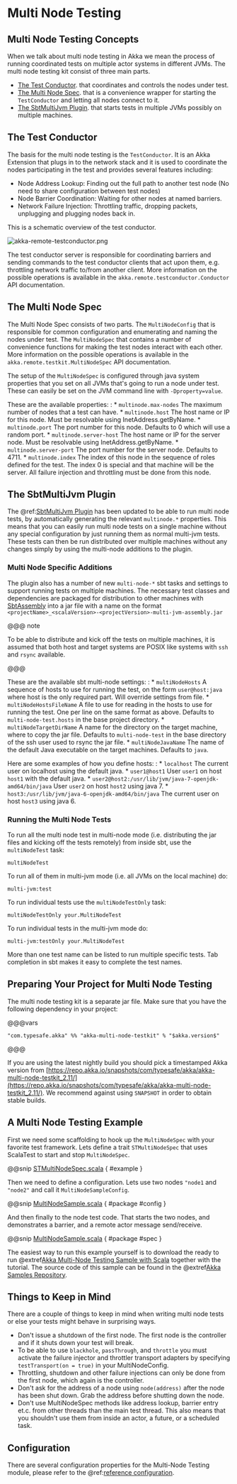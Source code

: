 # Multi Node Testing

## Multi Node Testing Concepts

When we talk about multi node testing in Akka we mean the process of running coordinated tests on multiple actor
systems in different JVMs. The multi node testing kit consist of three main parts.

 * [The Test Conductor](#the-test-conductor). that coordinates and controls the nodes under test.
 * [The Multi Node Spec](#the-multi-node-spec). that is a convenience wrapper for starting the `TestConductor` and letting all
nodes connect to it.
 * [The SbtMultiJvm Plugin](#the-sbtmultijvm-plugin). that starts tests in multiple JVMs possibly on multiple machines.

## The Test Conductor

The basis for the multi node testing is the `TestConductor`. It is an Akka Extension that plugs in to the
network stack and it is used to coordinate the nodes participating in the test and provides several features
including:

 * Node Address Lookup: Finding out the full path to another test node (No need to share configuration between
test nodes)
 * Node Barrier Coordination: Waiting for other nodes at named barriers.
 * Network Failure Injection: Throttling traffic, dropping packets, unplugging and plugging nodes back in.

This is a schematic overview of the test conductor.

![akka-remote-testconductor.png](../images/akka-remote-testconductor.png)

The test conductor server is responsible for coordinating barriers and sending commands to the test conductor
clients that act upon them, e.g. throttling network traffic to/from another client. More information on the
possible operations is available in the `akka.remote.testconductor.Conductor` API documentation.

## The Multi Node Spec

The Multi Node Spec consists of two parts. The `MultiNodeConfig` that is responsible for common
configuration and enumerating and naming the nodes under test. The `MultiNodeSpec` that contains a number
of convenience functions for making the test nodes interact with each other. More information on the possible
operations is available in the `akka.remote.testkit.MultiNodeSpec` API documentation.

The setup of the `MultiNodeSpec` is configured through java system properties that you set on all JVMs that's going to run a
node under test. These can easily be set on the JVM command line with `-Dproperty=value`.

These are the available properties:
: 
 * 
   `multinode.max-nodes`
   The maximum number of nodes that a test can have.
 * 
   `multinode.host`
   The host name or IP for this node. Must be resolvable using InetAddress.getByName.
 * 
   `multinode.port`
   The port number for this node. Defaults to 0 which will use a random port.
 * 
   `multinode.server-host`
   The host name or IP for the server node. Must be resolvable using InetAddress.getByName.
 * 
   `multinode.server-port`
   The port number for the server node. Defaults to 4711.
 * 
   `multinode.index`
   The index of this node in the sequence of roles defined for the test. The index 0 is special and that machine
will be the server. All failure injection and throttling must be done from this node.


## The SbtMultiJvm Plugin

The @ref:[SbtMultiJvm Plugin](multi-jvm-testing.md) has been updated to be able to run multi node tests, by
automatically generating the relevant `multinode.*` properties. This means that you can easily run multi node tests
on a single machine without any special configuration by just running them as normal multi-jvm tests. These tests can
then be run distributed over multiple machines without any changes simply by using the multi-node additions to the
plugin.

### Multi Node Specific Additions

The plugin also has a number of new `multi-node-*` sbt tasks and settings to support running tests on multiple
machines. The necessary test classes and dependencies are packaged for distribution to other machines with
[SbtAssembly](https://github.com/sbt/sbt-assembly) into a jar file with a name on the format
`<projectName>_<scalaVersion>-<projectVersion>-multi-jvm-assembly.jar`

@@@ note

To be able to distribute and kick off the tests on multiple machines, it is assumed that both host and target
systems are POSIX like systems with `ssh` and `rsync` available.

@@@

These are the available sbt multi-node settings:
: 
 * 
   `multiNodeHosts`
   A sequence of hosts to use for running the test, on the form `user@host:java` where host is the only required
part. Will override settings from file.
 * 
   `multiNodeHostsFileName`
   A file to use for reading in the hosts to use for running the test. One per line on the same format as above.
Defaults to `multi-node-test.hosts` in the base project directory.
 * 
   `multiNodeTargetDirName`
   A name for the directory on the target machine, where to copy the jar file. Defaults to `multi-node-test` in
the base directory of the ssh user used to rsync the jar file.
 * 
   `multiNodeJavaName`
   The name of the default Java executable on the target machines. Defaults to `java`.

Here are some examples of how you define hosts:
: 
 * 
   `localhost`
   The current user on localhost using the default java.
 * 
   `user1@host1`
   User `user1` on host `host1` with the default java.
 * 
   `user2@host2:/usr/lib/jvm/java-7-openjdk-amd64/bin/java`
   User `user2` on host `host2` using java 7.
 * 
   `host3:/usr/lib/jvm/java-6-openjdk-amd64/bin/java`
   The current user on host `host3` using java 6.


### Running the Multi Node Tests

To run all the multi node test in multi-node mode (i.e. distributing the jar files and kicking off the tests
remotely) from inside sbt, use the `multiNodeTest` task:

```none
multiNodeTest
```

To run all of them in multi-jvm mode (i.e. all JVMs on the local machine) do:

```none
multi-jvm:test
```

To run individual tests use the `multiNodeTestOnly` task:

```none
multiNodeTestOnly your.MultiNodeTest
```

To run individual tests in the multi-jvm mode do:

```none
multi-jvm:testOnly your.MultiNodeTest
```

More than one test name can be listed to run multiple specific tests. Tab completion in sbt makes it easy to
complete the test names.

## Preparing Your Project for Multi Node Testing

The multi node testing kit is a separate jar file. Make sure that you have the following dependency in your project:

@@@vars
```
"com.typesafe.akka" %% "akka-multi-node-testkit" % "$akka.version$"
```
@@@

If you are using the latest nightly build you should pick a timestamped Akka version from
[https://repo.akka.io/snapshots/com/typesafe/akka/akka-multi-node-testkit_2.11/](https://repo.akka.io/snapshots/com/typesafe/akka/akka-multi-node-testkit_2.11/).
We recommend against using `SNAPSHOT` in order to obtain stable builds.

## A Multi Node Testing Example

First we need some scaffolding to hook up the `MultiNodeSpec` with your favorite test framework. Lets define a trait
`STMultiNodeSpec` that uses ScalaTest to start and stop `MultiNodeSpec`.

@@snip [STMultiNodeSpec.scala]($akka$/akka-remote-tests/src/test/scala/akka/remote/testkit/STMultiNodeSpec.scala) { #example }

Then we need to define a configuration. Lets use two nodes `"node1` and `"node2"` and call it
`MultiNodeSampleConfig`.

@@snip [MultiNodeSample.scala]($akka$/akka-remote-tests/src/multi-jvm/scala/akka/remote/sample/MultiNodeSample.scala) { #package #config }

And then finally to the node test code. That starts the two nodes, and demonstrates a barrier, and a remote actor
message send/receive.

@@snip [MultiNodeSample.scala]($akka$/akka-remote-tests/src/multi-jvm/scala/akka/remote/sample/MultiNodeSample.scala) { #package #spec }

The easiest way to run this example yourself is to download the ready to run
@extref[Akka Multi-Node Testing Sample with Scala](ecs:akka-samples-multi-node-scala)
together with the tutorial. The source code of this sample can be found in the @extref[Akka Samples Repository](samples:akka-sample-multi-node-scala).

## Things to Keep in Mind

There are a couple of things to keep in mind when writing multi node tests or else your tests might behave in
surprising ways.

 * Don't issue a shutdown of the first node. The first node is the controller and if it shuts down your test will break.
 * To be able to use `blackhole`, `passThrough`, and `throttle` you must activate the failure injector and
throttler transport adapters by specifying `testTransport(on = true)` in your MultiNodeConfig.
 * Throttling, shutdown and other failure injections can only be done from the first node, which again is the controller.
 * Don't ask for the address of a node using `node(address)` after the node has been shut down. Grab the address before
shutting down the node.
 * Don't use MultiNodeSpec methods like address lookup, barrier entry et.c. from other threads than the main test
thread. This also means that you shouldn't use them from inside an actor, a future, or a scheduled task.

## Configuration

There are several configuration properties for the Multi-Node Testing module, please refer
to the @ref:[reference configuration](general/configuration.md#config-akka-multi-node-testkit).
